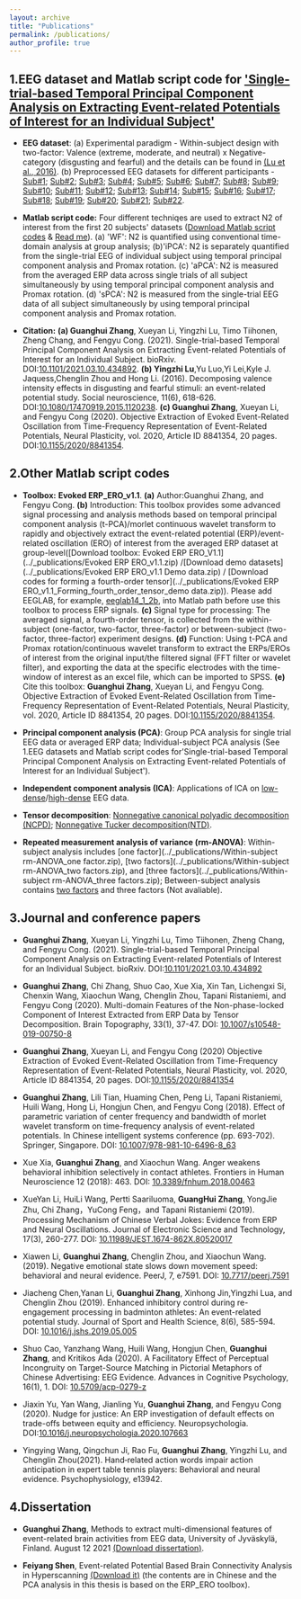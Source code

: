 ```yaml
---
layout: archive
title: "Publications"
permalink: /publications/
author_profile: true
---
```

1.EEG dataset  and Matlab script code for ['Single-trial-based Temporal Principal Component Analysis on Extracting Event-related Potentials of Interest for an Individual Subject'](https://doi.org/10.1101/2021.03.10.434892)
------   

* **EEG dataset**: (a) Experimental paradigm - Within-subject design with two-factor: Valence (extreme, moderate, and neutral) x Negative-category (disgusting and fearful) and the details can be found in [(Lu et al., 2016)](https://doi.org/10.1080/17470919.2015.1120238). (b) Preprocessed EEG datasets for different participants - [Sub#1](../_publications/Sub_1_Emotional_Lu_2017.7z); [Sub#2](../_publications/Sub_2_Emotional_Lu_2017.7z); [Sub#3](../_publications/Sub_3_Emotional_Lu_2017.7z);  [Sub#4](../_publications/Sub_4_Emotional_Lu_2017.7z); [Sub#5](../_publications/Sub_5_Emotional_Lu_2017.7z); [Sub#6](../_publications/Sub_6_Emotional_Lu_2017.7z); [Sub#7](../_publications/Sub_7_Emotional_Lu_2017.7z); [Sub#8](../_publications/Sub_8_Emotional_Lu_2017.7z); [Sub#9](../_publications/Sub_9_Emotional_Lu_2017.7z); [Sub#10](../_publications/Sub_10_Emotional_Lu_2017.7z); [Sub#11](../_publications/Sub_11_Emotional_Lu_2017.7z); [Sub#12](../_publications/Sub_12_Emotional_Lu_2017.7z); [Sub#13](../_publications/Sub_13_Emotional_Lu_2017.7z); [Sub#14](../_publications/Sub_14_Emotional_Lu_2017.7z); [Sub#15](../_publications/Sub_15_Emotional_Lu_2017.7z); [Sub#16](../_publications/Sub_16_Emotional_Lu_2017.7z); [Sub#17](../_publications/Sub_17_Emotional_Lu_2017.7z); [Sub#18](../_publications/Sub_18_Emotional_Lu_2017.7z); [Sub#19](../_publications/Sub_19_Emotional_Lu_2017.7z); [Sub#20](../_publications/Sub_20_Emotional_Lu_2017.7z); [Sub#21](../_publications/Sub_21_Emotional_Lu_2017.7z); [Sub#22](../_publications/Sub_22_Emotional_Lu_2017.7z).
* **Matlab script code:** Four different techniqes are used to extract N2 of interest from the first 20 subjects' datasets ([Download Matlab script codes](../_publications/Emotional_Lu_2017_codes_for_EEG_ERP_Processing.7z) & [Read me](../_publications/Read_me_Emotional_Lu_2017_codes_for_EEG_ERP_Processing.pdf)). (a) 'WF': N2 is quantified using conventional time-domain analysis at group analysis; (b)'iPCA': N2 is separately quantified from the single-trial EEG of individual subject using temporal principal component analysis and Promax rotation. (c) 'aPCA': N2 is measured from the averaged ERP data across single trials of all subject simultaneously by using temporal principal component analysis and Promax rotation. (d) 'sPCA': N2 is measured from the single-trial EEG data of all subject simultaneously by using temporal principal component analysis and Promax rotation.

* **Citation:**  **(a) Guanghui Zhang**, Xueyan Li, Yingzhi Lu, Timo Tiihonen, Zheng Chang, and Fengyu Cong. (2021). Single-trial-based Temporal Principal Component Analysis on Extracting Event-related Potentials of Interest for an Individual Subject. bioRxiv. DOI:[10.1101/2021.03.10.434892](https://doi.org/10.1101/2021.03.10.434892). **(b) Yingzhi Lu**,Yu Luo,Yi Lei,Kyle J. Jaquess,Chenglin Zhou   and Hong Li. (2016). Decomposing valence intensity effects in disgusting and fearful stimuli: an event-related potential study. Social neuroscience, 11(6), 618-626. DOI:[10.1080/17470919.2015.1120238](https://doi.org/10.1080/17470919.2015.1120238). **(c) Guanghui Zhang**, Xueyan Li, and Fengyu Cong (2020). Objective Extraction of Evoked Event-Related Oscillation from Time-Frequency Representation of Event-Related Potentials, Neural Plasticity, vol. 2020, Article ID 8841354, 20 pages. DOI:[10.1155/2020/8841354](https://doi.org/10.1155/2020/8841354). 


2.Other Matlab script codes
------   
* **Toolbox:** **Evoked ERP_ERO_v1.1**. **(a)** Author:Guanghui Zhang, and Fengyu Cong. **(b)** Introduction: This toolbox provides some advanced signal processing and analysis methods based on temporal principal component analysis (t-PCA)/morlet continuous wavelet transform to rapidly and objectively extract the event-related potential (ERP)/event-related oscillation (ERO) of interest from the averaged ERP dataset at group-level([Download toolbox: Evoked ERP ERO_V1.1](../_publications/Evoked ERP ERO_v1.1.zip) /[Download demo datasets](../_publications/Evoked ERP ERO_v1.1 Demo data.zip) / [Download codes for forming a fourth-order tensor](../_publications/Evoked ERP ERO_v1.1_Forming_fourth_order_tensor_demo data.zip)). Please add EEGLAB, for example, [eeglab14_1_2b](../_publications/eeglab14_1_2b.zip), into Matlab path before use this toolbox to process ERP signals. **(c)** Signal type for processing: The averaged signal, a fourth-order tensor, is collected from the within-subject (one-factor, two-factor, three-factor) or between-subject (two-factor, three-factor) experiment designs.  **(d)** Function: Using t-PCA and Promax rotation/continuous wavelet transform to extract the ERPs/EROs of interest from the original input/the filtered signal (FFT filter or wavelet filter), and exporting the data at the specific electrodes with the time-window of interest as an excel file, which can be imported to SPSS. **(e)** Cite this toolbox:  **Guanghui Zhang**, Xueyan Li, and Fengyu Cong. Objective Extraction of Evoked Event-Related Oscillation from Time-Frequency Representation of Event-Related Potentials, Neural Plasticity, vol. 2020, Article ID 8841354, 20 pages. DOI:[10.1155/2020/8841354](https://doi.org/10.1155/2020/8841354).


* **Principal component analysis (PCA)**: Group PCA analysis for single trial EEG data or averaged ERP data; Individual-subject PCA analysis (See 1.EEG datasets  and Matlab script codes for'Single-trial-based Temporal Principal Component Analysis on Extracting Event-related Potentials of Interest for an Individual Subject').

* **Independent component analysis (ICA)**: Applications of ICA on [low-dense](../_publications/WaveletFilter-ICA_ERP_lowDenseEEG_20160513.rar)/[high-dense](../_publications/WaveletFilter-ICA_ERP_highDenseEEG.zip) EEG data.

* **Tensor decomposition**: [Nonnegative canonical polyadic decomposition (NCPD)](../_publications/NTF_CP_ERP-Tensor-TFR_2018.rar); [Nonnegative Tucker decomposition(NTD)](../_publications/NTF_Tucker_ERP-Tensor-TFR_2018.rar).

* **Repeated  measurement analysis of variance (rm-ANOVA)**: Within-subject analysis includes [one factor](../_publications/Within-subject rm-ANOVA_one factor.zip), [two factors](../_publications/Within-subject rm-ANOVA_two factors.zip), and [three factors](../_publications/Within-subject rm-ANOVA_three factors.zip); Between-subject analysis contains [two factors](../_publications/Between-subject_twofactors.zip) and three factors (Not avaliable).






3.Journal  and conference papers
------
* **Guanghui Zhang**, Xueyan Li, Yingzhi Lu, Timo Tiihonen, Zheng Chang, and Fengyu Cong. (2021). Single-trial-based Temporal Principal Component Analysis on Extracting Event-related Potentials of Interest for an Individual Subject. bioRxiv. DOI:[10.1101/2021.03.10.434892](https://doi.org/10.1101/2021.03.10.434892)

* **Guanghui Zhang**, Chi Zhang, Shuo Cao, Xue Xia, Xin Tan, Lichengxi Si, Chenxin Wang, Xiaochun Wang, Chenglin Zhou, Tapani Ristaniemi, and Fengyu Cong (2020). Multi-domain Features of the Non-phase-locked Component of Interest Extracted from ERP Data by Tensor Decomposition. Brain Topography, 33(1), 37-47. DOI: [10.1007/s10548-019-00750-8](https://doi.org/10.1007/s10548-019-00750-8)

* **Guanghui Zhang**, Xueyan Li, and Fengyu Cong (2020) Objective Extraction of Evoked Event-Related Oscillation from Time-Frequency Representation of Event-Related Potentials, Neural Plasticity, vol. 2020, Article ID 8841354, 20 pages. DOI:[10.1155/2020/8841354](https://doi.org/10.1155/2020/8841354)
* **Guanghui Zhang**, Lili Tian, Huaming Chen, Peng Li, Tapani Ristaniemi, Huili Wang, Hong Li, Hongjun Chen, and Fengyu Cong (2018). Effect of parametric variation of center frequency and bandwidth of morlet wavelet transform on time-frequency analysis of event-related potentials. In Chinese intelligent systems conference (pp. 693-702). Springer, Singapore. DOI: [10.1007/978-981-10-6496-8_63](https://doi.org/10.1007/978-981-10-6496-8_63)

* Xue Xia, **Guanghui Zhang**, and Xiaochun Wang. Anger weakens behavioral inhibition selectively in contact athletes. Frontiers in Human Neuroscience 12 (2018): 463. DOI: [10.3389/fnhum.2018.00463](https://doi.org/10.3389/fnhum.2018.00463)

* XueYan Li, HuiLi Wang, Pertti Saariluoma, **GuangHui Zhang**, YongJie Zhu, Chi Zhang，YuCong Feng，and Tapani Ristaniemi (2019). Processing Mechanism of Chinese Verbal Jokes: Evidence from ERP and Neural Oscillations. Journal of Electronic Science and Technology, 17(3), 260-277. DOI: [10.11989/JEST.1674-862X.80520017](https://doi.org/10.11989/JEST.1674-862X.80520017)

* Xiawen Li, **Guanghui Zhang**, Chenglin Zhou, and Xiaochun Wang. (2019). Negative emotional state slows down movement speed: behavioral and neural evidence. PeerJ, 7, e7591. DOI: [10.7717/peerj.7591](https://doi.org/10.7717/peerj.7591)

* Jiacheng Chen,Yanan Li, **Guanghui Zhang**, Xinhong Jin,Yingzhi Lua, and Chenglin Zhou (2019). Enhanced inhibitory control during re-engagement processing in badminton athletes: An event-related potential study. Journal of Sport and Health Science, 8(6), 585-594. DOI: [10.1016/j.jshs.2019.05.005](https://doi.org/10.1016/j.jshs.2019.05.005)

*  Shuo Cao, Yanzhang Wang, Huili Wang, Hongjun Chen, **Guanghui Zhang**, and Kritikos Ada (2020). A Facilitatory Effect of Perceptual Incongruity on Target-Source Matching in Pictorial Metaphors of Chinese Advertising: EEG Evidence. Advances in Cognitive Psychology, 16(1), 1. DOI: [10.5709/acp-0279-z](https://doi.org/10.5709/acp-0279-z)

* Jiaxin Yu, Yan Wang, Jianling Yu, **Guanghui Zhang**, and Fengyu Cong (2020). Nudge for justice: An ERP investigation of default effects on trade-offs between equity and efficiency. Neuropsychologia. DOI:[10.1016/j.neuropsychologia.2020.107663](https://doi.org/10.1016/j.neuropsychologia.2020.107663)


* Yingying Wang, Qingchun Ji, Rao Fu, **Guanghui Zhang**, Yingzhi Lu,  and Chenglin Zhou(2021). Hand‐related action words impair action anticipation in expert table tennis players: Behavioral and neural evidence. Psychophysiology, e13942.


4.Dissertation
------
* **Guanghui Zhang**, Methods to extract multi-dimensional features of event-related brain activities from EEG data, University of Jyväskylä, Finland. August 12 2021 [(Download dissertation)](https://jyx.jyu.fi/handle/123456789/76955#).

* **Feiyang Shen**, Event-related Potential Based Brain Connectivity Analysis in Hyperscanning [(Download it)](../_publications/ShenFeiYang-BachelorThesis-2021-June.pdf) (the contents are in Chinese and the PCA analysis in this thesis is based on the ERP_ERO toolbox).


